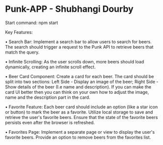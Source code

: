 # Punk-APP - Shubhangi Dourby
Start command: npm start

Key Features:

•	Search Bar: Implement a search bar to allow users to search for beers. The search should trigger a request to the Punk API to retrieve beers that match the query.

•	Infinite Scrolling: As the user scrolls down, more beers should load dynamically, creating an infinite scroll effect.

•	Beer Card Component: Create a card for each beer. The card should be split into two sections: Left Side - Display an image of the beer; Right Side - Show details of the beer (I.e name and description). If you can make the card UI better then you can think on your own how to adjust the image, name and the description part in the card.

•	Favorite Feature: Each beer card should include an option (like a star icon or button) to mark the beer as a favorite. Utilize local storage to save and retrieve the user's favorite beers. Ensure that the state of the favorite beers persists even after the browser is refreshed.

•	Favorites Page: Implement a separate page or view to display the user's favorite beers. Provide an option to remove beers from the favorites list.
